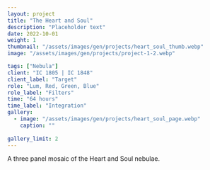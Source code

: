 ```yaml
---
layout: project
title: "The Heart and Soul"
description: "Placeholder text"
date: 2022-10-01
weight: 1
thumbnail: "/assets/images/gen/projects/heart_soul_thumb.webp"
image: "/assets/images/gen/projects/project-1-2.webp"

tags: ["Nebula"]
client: "IC 1805 | IC 1848"
client_label: "Target"
role: "Lum, Red, Green, Blue"
role_label: "Filters"
time: "64 hours"
time_label: "Integration"
gallery:
  - image: "/assets/images/gen/projects/heart_soul_page.webp"
    caption: ""
  
gallery_limit: 2
---
```


A three panel mosaic of the Heart and Soul nebulae.